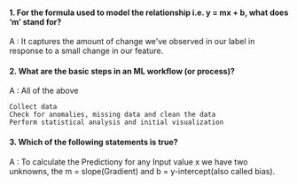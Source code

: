 #### 1. For the formula used to model the relationship i.e. y = mx + b, what does ‘m’ stand for?

A : It captures the amount of change we've observed in our label in response to a small change in our feature.

#### 2. What are the basic steps in an ML workflow (or process)?

A : All of the above

    Collect data
    Check for anomalies, missing data and clean the data
    Perform statistical analysis and initial visualization

#### 3. Which of the following statements is true? 

A : To calculate the Predictiony for any Input value x we have two unknowns, the m = slope(Gradient) and b = y-intercept(also called bias).